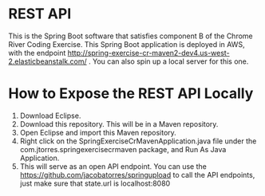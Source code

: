 # REST API  
This is the Spring Boot software that satisfies component B of the Chrome River Coding Exercise. This Spring Boot application is deployed in AWS, with the endpoint http://spring-exercise-cr-maven2-dev4.us-west-2.elasticbeanstalk.com/ . You can also spin up a local server for this one.

# How to Expose the REST API Locally
1. Download Eclipse.
2. Download this repository. This will be in a Maven repository.
3. Open Eclipse and import this Maven repository.
4. Right click on the SpringExerciseCrMavenApplication.java file under the com.jtorres.springexercisecrmaven package, and Run As Java Application. 
5. This will serve as an open API endpoint. You can use the https://github.com/jacobatorres/springupload to call the API endpoints, just make sure that state.url is localhost:8080
